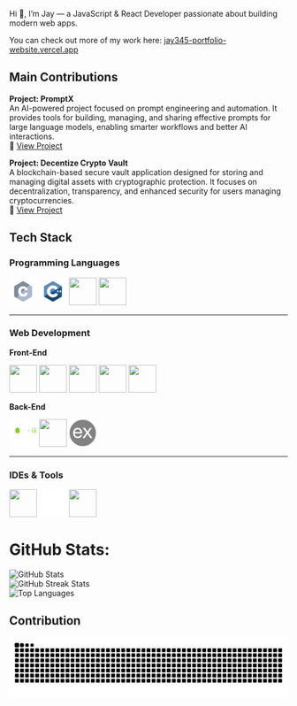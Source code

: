 Hi 👋, I’m Jay — a JavaScript & React Developer passionate about building modern web apps.

You can check out more of my work here: [jay345-portfolio-website.vercel.app](https://jay345-portfolio-website.vercel.app/)  





## Main Contributions

**Project: PromptX**  
An AI-powered project focused on prompt engineering and automation. It provides tools for building, managing, and sharing effective prompts for large language models, enabling smarter workflows and better AI interactions.  
🔗 [View Project](https://promptai-six.vercel.app/)



**Project: Decentize Crypto Vault**  
A blockchain-based secure vault application designed for storing and managing digital assets with cryptographic protection. It focuses on decentralization, transparency, and enhanced security for users managing cryptocurrencies.  
🔗 <a href="https://crypto-vault-lyart.vercel.app/" target="_blank">View Project</a>

## Tech Stack

### Programming Languages
<p class="tech-logo">
  <img src="/assets/c.svg" width="50" height="50"/>
  <img src="/assets/c++.svg" width="50" height="50"/>
  <img src="https://cdn.jsdelivr.net/gh/devicons/devicon/icons/javascript/javascript-original.svg" width="50" height="50"/>
  <img src="https://cdn.jsdelivr.net/gh/devicons/devicon/icons/typescript/typescript-original.svg" width="50" height="50"/>
</p>

---

### Web Development  

**Front-End**
<p class="tech-logo">
  <img src="https://cdn.jsdelivr.net/gh/devicons/devicon/icons/html5/html5-original.svg" width="50" height="50"/>
  <img src="https://cdn.jsdelivr.net/gh/devicons/devicon/icons/css3/css3-original.svg" width="50" height="50"/>
  <img src="https://cdn.jsdelivr.net/gh/devicons/devicon/icons/javascript/javascript-original.svg" width="50" height="50"/>
  <img src="https://cdn.jsdelivr.net/gh/devicons/devicon/icons/react/react-original.svg" width="50" height="50"/>
  <img src="https://cdn.jsdelivr.net/gh/devicons/devicon/icons/redux/redux-original.svg" width="50" height="50"/>
</p>

**Back-End**
<p class="tech-logo">
 <img src="/assets/15.png" width="50" height="50"/>
 <img src="https://cdn.jsdelivr.net/gh/devicons/devicon/icons/mongodb/mongodb-original.svg" width="50" height="50"/>
 <img src="/assets/pngwing.com (1).png" width="50" height="50"/>
</p>

---

### IDEs & Tools
<p class="tech-logo">
  <img src="https://cdn.jsdelivr.net/gh/devicons/devicon/icons/vscode/vscode-original.svg" width="50" height="50"/>
  <img src="/assets/33.png" width="50" height="50"/>
  <img src="https://cdn.jsdelivr.net/gh/devicons/devicon/icons/git/git-original.svg" width="50" height="50"/>
</p>

<div>
    <h1>GitHub Stats:</h1>
    <img src="https://github-readme-stats.vercel.app/api?username=bandhan-majumder&theme=merko&hide_border=false&include_all_commits=false&count_private=false" alt="GitHub Stats">
    <br>
    <img src="https://github-readme-streak-stats.herokuapp.com/?user=bandhan-majumder&theme=merko&hide_border=false" alt="GitHub Streak Stats">
    <br>
    <img src="https://github-readme-stats.vercel.app/api/top-langs/?username=bandhan-majumder&theme=merko&hide_border=false&include_all_commits=false&count_private=false&layout=compact" alt="Top Languages">
  </div>

## Contribution 

<picture>
  <source media="(prefers-color-scheme: dark)" srcset="https://raw.githubusercontent.com/jaypatel345/jaypatel345/output/github-contribution-grid-snake-dark.svg" />
  <source media="(prefers-color-scheme: light)" srcset="https://raw.githubusercontent.com/jaypatel345/jaypatel345/output/github-contribution-grid-snake.svg" />
  <img alt="github contribution snake" src="https://raw.githubusercontent.com/jaypatel345/jaypatel345/output/github-contribution-grid-snake.svg" />
</picture>


